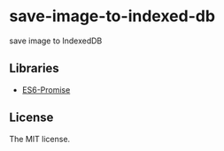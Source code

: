 # save-image-to-indexed-db

save image to IndexedDB

## Libraries

- [ES6-Promise](https://github.com/stefanpenner/es6-promise)

## License

The MIT license.
